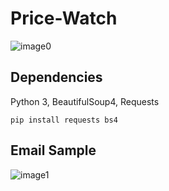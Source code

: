 # Price-Watch


![image0](https://github.com/AntonKanug/Price-Watch/blob/master/assets/logoTitle.png)


## Dependencies  

Python 3, BeautifulSoup4, Requests

```
pip install requests bs4
```


## Email Sample  

![image1](https://github.com/AntonKanug/Price-Watch/blob/master/assets/sample.png)
